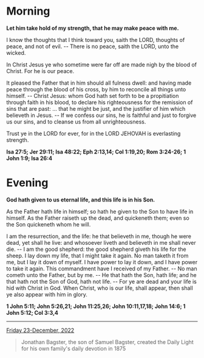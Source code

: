 # Morning

**Let him take hold of my strength, that he may make peace with me.**
 
I know the thoughts that I think toward you, saith the LORD, thoughts of peace, and not of evil. -- There is no peace, saith the LORD, unto the wicked.
 
In Christ Jesus ye who sometime were far off are made nigh by the blood of Christ. For he is our peace.
 
It pleased the Father that in him should all fulness dwell: and having made peace through the blood of his cross, by him to reconcile all things unto himself. -- Christ Jesus: whom God hath set forth to be a propitiation through faith in his blood, to declare his righteousness for the remission of sins that are past: ... that he might be just, and the justifier of him which believeth in Jesus. -- If we confess our sins, he is faithful and just to forgive us our sins, and to cleanse us from all unrighteousness.
 
Trust ye in the LORD for ever, for in the LORD JEHOVAH is everlasting strength.  

**Isa 27:5; Jer 29:11; Isa 48:22; Eph 2:13,14; Col 1:19,20; Rom 3:24-26; 1 John 1:9; Isa 26:4**

# Evening

**God hath given to us eternal life, and this life is in his Son.**
 
As the Father hath life in himself; so hath he given to the Son to have life in himself. As the Father raiseth up the dead, and quickeneth them; even so the Son quickeneth whom he will.
 
I am the resurrection, and the life: he that believeth in me, though he were dead, yet shall he live: and whosoever liveth and believeth in me shall never die. -- I am the good shepherd: the good shepherd giveth his life for the sheep. I lay down my life, that I might take it again. No man taketh it from me, but I lay it down of myself. I have power to lay it down, and I have power to take it again. This commandment have I received of my Father. -- No man cometh unto the Father, but by me. -- He that hath the Son, hath life; and he that hath not the Son of God, hath not life. -- For ye are dead and your life is hid with Christ in God. When Christ, who is our life, shall appear, then shall ye also appear with him in glory.  

**1 John 5:11; John 5:26,21; John 11:25,26; John 10:11,17,18; John 14:6; 1 John 5:12; Col 3:3,4**

---

[Friday 23-December, 2022](https://t.me/s/daily_light)

> Jonathan Bagster, the son of Samuel Bagster, created the Daily Light for his own family's daily devotion in 1875

